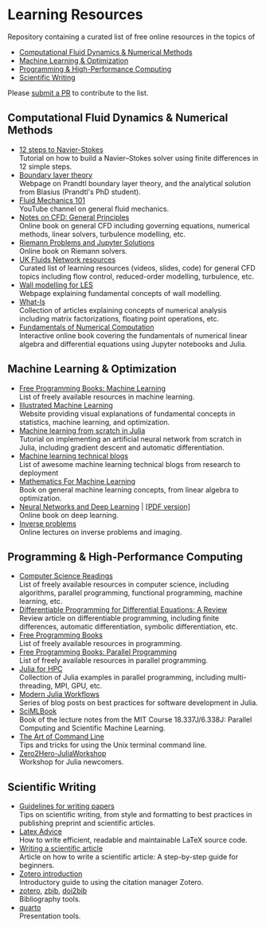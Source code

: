 # Learning Resources

Repository containing a curated list of free online resources in the topics of
- [Computational Fluid Dynamics & Numerical Methods](#computational-fluid-dynamics--numerical-methods)
- [Machine Learning & Optimization](#machine-learning--optimization)
- [Programming & High-Performance Computing](#programming--high-performance-computing)
- [Scientific Writing](#scientific-writing)

Please [submit a PR](https://github.com/b-fg/learning-resources/compare) to contribute to the list.

## Computational Fluid Dynamics & Numerical Methods
- [12 steps to Navier-Stokes](https://lorenabarba.com/blog/cfd-python-12-steps-to-navier-stokes/)<br>
Tutorial on how to build a Navier–Stokes solver using finite differences in 12 simple steps.
- [Boundary layer theory](https://francescoambrogi.github.io/courses/my-blayer-course/)<br>
Webpage on Prandtl boundary layer theory, and the analytical solution from Blasius (Prandtl's PhD student).
- [Fluid Mechanics 101](https://www.youtube.com/@fluidmechanics101)<br>
YouTube channel on general fluid mechanics.
- [Notes on CFD: General Principles](https://doc.cfd.direct/notes/cfd-general-principles/)<br>
Online book on general CFD including governing equations, numerical methods, linear solvers, turbulence modelling, etc.
- [Riemann Problems and Jupyter Solutions](https://www.clawpack.org/riemann_book/html/Index.html)<br>
Online book on Riemann solvers.
- [UK Fluids Network resources](https://fluids.ac.uk/researcher-resources)<br>
Curated list of learning resources (videos, slides, code) for general CFD topics including flow control, reduced-order modelling, turbulence, etc.
- [Wall modelling for LES](https://wmles.umd.edu/)<br>
Webpage explaining fundamental concepts of wall modelling.
- [What-Is](https://github.com/higham/what-is)<br>
Collection of articles explaining concepts of numerical analysis including matrix factorizations, floating point operations, etc.
- [Fundamentals of Numerical Computation](https://fncbook.com/)<br>
Interactive online book covering the fundamentals of numerical linear algebra and differential equations using Jupyter notebooks and Julia.

## Machine Learning & Optimization
- [Free Programming Books: Machine Learning](https://github.com/EbookFoundation/free-programming-books/blob/main/books/free-programming-books-subjects.md#machine-learning)<br>
List of freely available resources in machine learning.
- [Illustrated Machine Learning](https://illustrated-machine-learning.github.io/)<br>
Website providing visual explanations of fundamental concepts in statistics, machine learning, and optimization.
- [Machine learning from scratch in Julia](https://github.com/odsl-team/julia-ml-from-scratch)<br>
Tutorial on implementing an artificial neural network from scratch in Julia, including gradient descent and automatic differentiation.
- [Machine learning technical blogs](https://github.com/antoinebrl/awesome-ml-blogs)<br>
List of awesome machine learning technical blogs from research to deployment
- [Mathematics For Machine Learning](https://mml-book.github.io/)<br>
Book on general machine learning concepts, from linear algebra to optimization.
- [Neural Networks and Deep Learning](http://neuralnetworksanddeeplearning.com/index.html) | [\[PDF version\]](https://github.com/antonvladyka/neuralnetworksanddeeplearning.com.pdf)<br>
Online book on deep learning.
- [Inverse problems](https://tristanvanleeuwen.github.io/IP_and_Im_Lectures/intro.html)</br>
Online lectures on inverse problems and imaging.


## Programming & High-Performance Computing
- [Computer Science Readings](https://github.com/amilajack/reading)<br>
List of freely available resources in computer science, including algorithms, parallel programming, functional programming, machine learning, etc.
- [Differentiable Programming for Differential Equations: A Review](https://arxiv.org/abs/2406.09699)<br>
Review article on differentiable programming, including finite differences, automatic differentiation, symbolic differentiation, etc.
- [Free Programming Books](https://github.com/EbookFoundation/free-programming-books)<br>
List of freely available resources in programming.
- [Free Programming Books: Parallel Programming](https://github.com/EbookFoundation/free-programming-books/blob/main/books/free-programming-books-subjects.md#parallel-programming)<br>
List of freely available resources in parallel programming.
- [Julia for HPC](https://jblaschke.github.io/HPC-Julia/)<br>
Collection of Julia examples in parallel programming, including multi-threading, MPI, GPU, etc.
- [Modern Julia Workflows](https://modernjuliaworkflows.org/)<br>
Series of blog posts on best practices for software development in Julia.
- [SciMLBook](https://github.com/SciML/SciMLBook)<br>
Book of the lecture notes from the MIT Course 18.337J/6.338J: Parallel Computing and Scientific Machine Learning.
- [The Art of Command Line](https://github.com/jlevy/the-art-of-command-line)<br>
Tips and tricks for using the Unix terminal command line.
- [Zero2Hero-JuliaWorkshop](https://github.com/Datseris/Zero2Hero-JuliaWorkshop)<br>
Workshop for Julia newcomers.

## Scientific Writing
- [Guidelines for writing papers](https://github.com/jerabaul29/guidelines_writing_papers)<br>
Tips on scientific writing, from style and formatting to best practices in publishing preprint and scientific articles.
- [Latex Advice](https://github.com/dspinellis/latex-advice)<br>
How to write efficient, readable and maintainable LaTeX source code.
- [Writing a scientific article](https://doi.org/10.1016/j.eurger.2015.08.005)<br>
Article on how to write a scientific article: A step-by-step guide for beginners.
- [Zotero introduction](https://aweymo-ui.github.io/zotero_intro/)<br>
Introductory guide to using the citation manager Zotero.
- [zotero](https://www.zotero.org/), [zbib](https://zbib.org/), [doi2bib](https://www.doi2bib.org/)<br>
Bibliography tools.
- [quarto](https://quarto.org/docs/presentations/revealjs/)<br>
Presentation tools.
